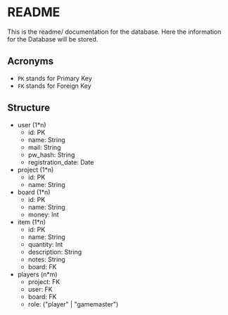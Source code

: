 # README

This is the readme/ documentation for the database.
Here the information for the Database will be stored.

## Acronyms
- `PK` stands for Primary Key
- `FK` stands for Foreign Key


## Structure

- user (1*n)
    - id: PK
    - name: String
    - mail: String
    - pw_hash: String
    - registration_date: Date
- project (1*n)
    - id: PK
    - name: String
- board (1*n)
    - id: PK
    - name: String
    - money: Int
- item (1*n)
    - id: PK
    - name: String
    - quantity: Int
    - description: String
    - notes: String
    - board: FK
- players (n*m)
    - project: FK
    - user: FK
    - board: FK
    - role: ("player" | "gamemaster")
